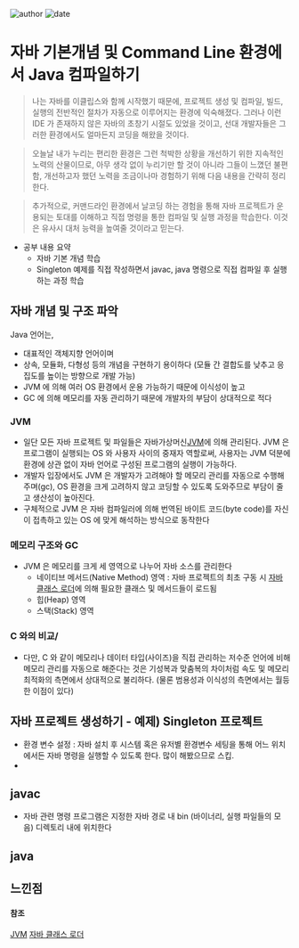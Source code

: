 ﻿![author](https://img.shields.io/badge/author-daesungRa-lightgray.svg?style=flat-square)
![date](https://img.shields.io/badge/date-190113-lightgray.svg?style=flat-square)

# 자바 기본개념 및 Command Line 환경에서 Java 컴파일하기

> 나는 자바를 이클립스와 함께 시작했기 때문에, 프로젝트 생성 및 컴파일, 빌드, 실행의 전반적인 절차가 자동으로 이루어지는 환경에 익숙해졌다. 그러나 이런 IDE 가 존재하지 않은 자바의 초창기 시절도 있었을 것이고, 선대 개발자들은 그러한 환경에서도 얼마든지 코딩을 해왔을 것이다.

> 오늘날 내가 누리는 편리한 환경은 그런 척박한 상황을 개선하기 위한 지속적인 노력의 산물이므로, 아무 생각 없이 누리기만 할 것이 아니라 그들이 느꼈던 불편함, 개선하고자 했던 노력을 조금이나마 경험하기 위해 다음 내용을 간략히 정리한다.

> 추가적으로, 커맨드라인 환경에서 날코딩 하는 경험을 통해 자바 프로젝트가 운용되는 토대를 이해하고 직접 명령을 통한 컴파일 및 실행 과정을 학습한다. 이것은 유사시 대처 능력을 높여줄 것이라고 믿는다.

- 공부 내용 요약
	* 자바 기본 개념 학습
	* Singleton 예제를 직접 작성하면서 javac, java 명령으로 직접 컴파일 후 실행하는 과정 학습

## 자바 개념 및 구조 파악

Java 언어는,
- 대표적인 객체지향 언어이며
- 상속, 모듈화, 다형성 등의 개념을 구현하기 용이하다 (모듈 간 결합도를 낮추고 응집도를 높이는 방향으로 개발 가능)
- JVM 에 의해 여러 OS 환경에서 운용 가능하기 때문에 이식성이 높고
- GC 에 의해 메모리를 자동 관리하기 때문에 개발자의 부담이 상대적으로 적다

### JVM

- 일단 모든 자바 프로젝트 및 파일들은 자바가상머신[JVM]에 의해 관리된다. JVM 은 프로그램이 실행되는 OS 와 사용자 사이의 중재자 역할로써, 사용자는 JVM 덕분에 환경에 상관 없이 자바 언어로 구성된 프로그램의 실행이 가능하다.
- 개발자 입장에서도 JVM 은 개발자가 고려해야 할 메모리 관리를 자동으로 수행해주며(gc), OS 환경을 크게 고려하지 않고 코딩할 수 있도록 도와주므로 부담이 줄고 생산성이 높아진다.
- 구체적으로 JVM 은 자바 컴파일러에 의해 번역된 바이트 코드(byte code)를 자신이 접촉하고 있는 OS 에 맞게 해석하는 방식으로 동작한다

### 메모리 구조와 GC

- JVM 은 메모리를 크게 세 영역으로 나누어 자바 소스를 관리한다
	* 네이티브 메서드(Native Method) 영역 : 자바 프로젝트의 최초 구동 시 [자바 클래스 로더]에 의해 필요한 클래스 및 메서드들이 로드됨
	* 힙(Heap) 영역
	* 스택(Stack) 영역

### C 와의 비교/

- 다만, C 와 같이 메모리나 데이터 타입(사이즈)을 직접 관리하는 저수준 언어에 비해 메모리 관리를 자동으로 해준다는 것은 기성복과 맞춤복의 차이처럼 속도 및 메모리 최적화의 측면에서 상대적으로 불리하다. (물론 범용성과 이식성의 측면에서는 월등한 이점이 있다)

## 자바 프로젝트 생성하기 - 예제) Singleton 프로젝트

- 환경 변수 설정 : 자바 설치 후 시스템 혹은 유저별 환경변수 세팅을 통해 어느 위치에서든 자바 명령을 실행할 수 있도록 한다. 많이 해봤으므로 스킵.
- 

## javac

- 자바 관련 명령 프로그램은 지정한 자바 경로 내 bin (바이너리, 실행 파일들의 모음) 디렉토리 내에 위치한다

## java

## 느낀점

#### 참조

[JVM]
[자바 클래스 로더]

[JVM]: https://ko.wikipedia.org/wiki/%EC%9E%90%EB%B0%94_%EA%B0%80%EC%83%81_%EB%A8%B8%EC%8B%A0
[자바 클래스 로더]: https://ko.wikipedia.org/wiki/%EC%9E%90%EB%B0%94_%ED%81%B4%EB%9E%98%EC%8A%A4%EB%A1%9C%EB%8D%94

















